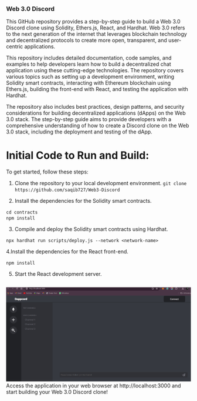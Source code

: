 ### Web 3.0 Discord 
This GitHub repository provides a step-by-step guide to build a Web 3.0 Discord clone using Solidity, Ethers.js, React, and Hardhat. Web 3.0 refers to the next generation of the internet that leverages blockchain technology and decentralized protocols to create more open, transparent, and user-centric applications.

This repository includes detailed documentation, code samples, and examples to help developers learn how to build a decentralized chat application using these cutting-edge technologies. The repository covers various topics such as setting up a development environment, writing Solidity smart contracts, interacting with Ethereum blockchain using Ethers.js, building the front-end with React, and testing the application with Hardhat.

The repository also includes best practices, design patterns, and security considerations for building decentralized applications (dApps) on the Web 3.0 stack. The step-by-step guide aims to provide developers with a comprehensive understanding of how to create a Discord clone on the Web 3.0 stack, including the deployment and testing of the dApp.

# Initial Code to Run and Build:
To get started, follow these steps:

1. Clone the repository to your local development environment.
 ``` git clone https://github.com/saqib727/Web3-Discord ```
 
2. Install the dependencies for the Solidity smart contracts.
``` cd web3-discord-clone
cd contracts
npm install
```

3. Compile and deploy the Solidity smart contracts using Hardhat.

``` npx hardhat compile
npx hardhat run scripts/deploy.js --network <network-name>
```
4.Install the dependencies for the React front-end.
 ``` cd ../frontend
npm install
```
5. Start the React development server.
``` npm start
```
![alt text](image.png)
Access the application in your web browser at http://localhost:3000 and start building your Web 3.0 Discord clone!
